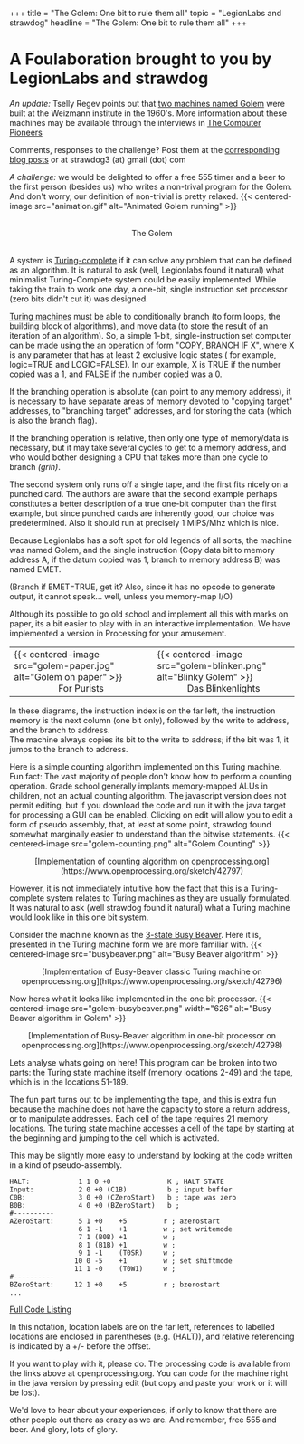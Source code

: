 +++
title = "The Golem: One bit to rule them all"
topic = "LegionLabs and strawdog"
headline = "The Golem: One bit to rule them all"
+++


A Foulaboration brought to you by LegionLabs and strawdog
=========================================================

*An update:* Tselly Regev points out that 
[two machines named Golem](http://scienceblogs.com/weizmann/2013/10/10/a-computer-for-nobel-prize-winning-work/)
were built at the Weizmann institute in the 1960's. More information about 
these machines may be available through the interviews in 
[The Computer Pioneers](http://www.ieeeghn.org/wiki/index.php/Archives:The_Computer_Pioneers:_Weizmann_Institute_Video_Oral_History)

Comments, responses to the challenge?  Post them at the 
[corresponding blog posts](http://strawprojects.blogspot.com/search/label/Golem) or at strawdog3 (at) gmail (dot) com

*A challenge:* we would be delighted to offer a free 555 timer and a beer to 
the first person (besides us) who writes a non-trival program for the Golem.  
And don't worry, our definition of non-trivial is pretty relaxed.
{{< centered-image src="animation.gif" alt="Animated Golem running" >}}
<center><br/>The Golem</center><br/>

A system is [Turing-complete](http://en.wikipedia.org/wiki/Turing_complete) 
if it can solve any problem that can be defined as an algorithm. It is natural to 
ask (well, Legionlabs found it natural) what minimalist Turing-Complete system 
could be easily implemented. While taking the train to work one day, a one-bit, 
single instruction set processor (zero bits didn't cut it) was designed.

[Turing machines](http://en.wikipedia.org/wiki/Turing_machine) 
must be able to conditionally branch (to form loops, the building block of algorithms), 
and move data (to store the result of an iteration of an algorithm). So, a simple 1-bit, 
single-instruction set computer can be made using the an operation of form 
"COPY, BRANCH IF X", where X is any parameter that has at least 2 exclusive logic 
states ( for example, logic=TRUE and LOGIC=FALSE). In our example,  X is TRUE if the 
number copied was a 1, and FALSE if the number copied was a 0.

If the branching operation is absolute (can point to any memory address), it 
is necessary to have separate areas of memory devoted to "copying target" addresses, to 
"branching target" addresses, and for storing the data (which is also the branch flag).

If the branching operation is relative, then only one type of memory/data is 
necessary, but it may take several cycles to get to a memory address, and who would 
bother designing a CPU that takes more than one cycle to branch _*(grin)*_.

The second system only runs off a single tape, and the first fits nicely on a punched 
card. The authors are aware that the second example perhaps constitutes a better 
description of a true one-bit computer than the first example, but since punched cards 
are inherently good, our choice was predetermined. Also it should run at precisely 
1 MIPS/Mhz which is nice.

Because Legionlabs has a soft spot for old legends of all sorts, the machine was named 
Golem, and the single instruction (Copy data bit to memory address A, if the datum 
copied was 1, branch to memory address B) was named EMET.

(Branch if EMET=TRUE, get it? Also, since it has no opcode to generate output, it cannot 
speak... well, unless you memory-map I/O)

Although its possible to go old school and implement all this with marks on paper, its a 
bit easier to play with in an interactive implementation.  We have implemented a version 
in Processing for your amusement.

<center>
<table><tr valign="top">
<td>{{< centered-image src="golem-paper.jpg" alt="Golem on paper" >}}
<br /><center>For Purists</center> 
</td>
<td>{{< centered-image src="golem-blinken.png" alt="Blinky Golem" >}} 
<br /><center>Das Blinkenlights</center> </td>
</tr></table>
</center>

In these diagrams, the instruction index is on the far left, the instruction memory is the 
next column (one bit only), followed by the write to address, and the branch to address.  
The machine always copies its bit to the write to address; if the bit was 1, it jumps to 
the branch to address.

Here is a simple counting algorithm implemented on this Turing machine. Fun fact: The vast 
majority of people don't know how to perform a counting operation. Grade school generally 
implants memory-mapped ALUs in children, not an actual counting algorithm. 
The javascript version does not permit editing, but if you download the code and run it
with the java target for processing a GUI can be enabled.  Clicking on edit will allow you 
to edit a form of pseudo assembly, that, at least at some 
point, strawdog found somewhat marginally easier to understand than the bitwise statements.
{{< centered-image src="golem-counting.png" alt="Golem Counting" >}}
<center>
[Implementation of counting algorithm on openprocessing.org](https://www.openprocessing.org/sketch/42797)
</center>

However, it is not immediately intuitive how the fact that this is a Turing-complete system 
relates to Turing machines as they are usually formulated. It was natural to ask (well 
strawdog found it natural) what a Turing machine would look like in this one bit system.

Consider the machine known as the 
[3-state Busy Beaver](http://en.wikipedia.org/wiki/Busy_beaver). 
Here it is, presented in the Turing machine form we are more familiar with.
{{< centered-image src="busybeaver.png" alt="Busy Beaver algorithm" >}}
<center>
[Implementation of Busy-Beaver classic Turing machine on openprocessing.org](https://www.openprocessing.org/sketch/42796)
</center>

Now heres what it looks like implemented in the one bit processor.
{{< centered-image src="golem-busybeaver.png" width="626" alt="Busy Beaver algorithm in Golem" >}}
<center>
[Implementation of Busy-Beaver algorithm in one-bit processor  on openprocessing.org](https://www.openprocessing.org/sketch/42798)
</center>

Lets analyse whats going on here! This program can be broken into two parts: the Turing state 
machine itself (memory locations 2-49) and the tape, which is in the locations 51-189.

The fun part turns out to be implementing the tape, and this is extra fun because the machine 
does not have the capacity to store a return address, or to manipulate addresses. Each cell 
of the tape requires 21 memory locations. The turing state machine accesses a cell of the 
tape by starting at the beginning and jumping to the cell which is activated.

This may be slightly more easy to understand by looking at the code written in a kind of pseudo-assembly.
```
HALT:            1 1 0 +0              K ; HALT STATE
Input:           2 0 +0 (C1B)          b ; input buffer
C0B:             3 0 +0 (CZeroStart)   b ; tape was zero
B0B:             4 0 +0 (BZeroStart)   b ;
#----------
AZeroStart:      5 1 +0    +5         r ; azerostart
                 6 1 -1    +1         w ; set writemode
                 7 1 (B0B) +1         w ;
                 8 1 (B1B) +1         w ;
                 9 1 -1    (T0SR)     w ;
                10 0 -5    +1         w ; set shiftmode
                11 1 -0    (T0W1)     w ;
#----------
BZeroStart:     12 1 +0    +5         r ; bzerostart
...
```
[Full Code Listing](golem-listing)

In this notation, location labels are on the far left, references to labelled locations are 
enclosed in parentheses (e.g. (HALT)), and relative referencing is indicated by a +/- before 
the offset.

If you want to play with it, please do.  The processing code is available from the links above 
at openprocessing.org.  You can code for the machine right in the java version by pressing 
edit (but copy and paste your work or it will be lost).

We'd love to hear about your experiences, if only to know that there are other people out 
there as crazy as we are.  And remember, free 555 and beer. And glory, lots of glory.

